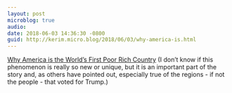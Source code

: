 ```yaml
---
layout: post
microblog: true
audio: 
date: 2018-06-03 14:36:30 -0800
guid: http://kerim.micro.blog/2018/06/03/why-america-is.html
---
```

[Why America is the World’s First Poor Rich Country](https://eand.co/why-america-is-the-worlds-first-poor-rich-country-17f5a80e444a) (I don’t know if this phenomenon is really so new or unique, but it is an important part of the story and, as others have pointed out, especially true of the regions - if not the people - that voted for Trump.)
